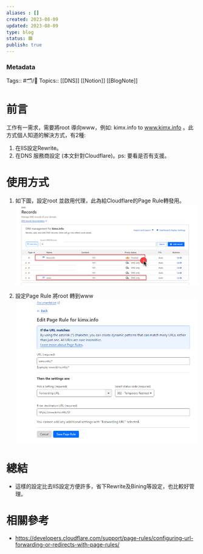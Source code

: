 ```yaml
---
aliases : []
created: 2023-08-09
updated: 2023-08-09
type: blog
status: 🟩
publish: true
---
```

### Metadata
Tags:: #🗂️/🌲
Topics:: [[DNS]] [[Notion]] [[BlogNote]]

# 前言
工作有一需求，需要將root 導向www，例如: kimx.info to www.kimx.info 。此方式個人知道的解決方式，有2種:
1. 在IIS設定Rewrite。
2. 在DNS 服務商設定 (本文針對Cloudflare)。ps: 要看是否有支援。
# 使用方式
1. 如下圖，設定root 並啟用代理，此為給Cloudflare的Page Rule轉發用。
![upgit_20230809_1691557770.png](https://raw.githubusercontent.com/kimx/ObsidianAssets/master/2023/08/upgit_20230809_1691557770.png)

2. 設定Page Rule 將root 轉到www
![upgit_20230809_1691557697.png](https://raw.githubusercontent.com/kimx/ObsidianAssets/master/2023/08/upgit_20230809_1691557697.png)
# 總結
- 這樣的設定比去IIS設定方便許多，省下Rewrite及Bining等設定，也比較好管理。

# 相關參考
- https://developers.cloudflare.com/support/page-rules/configuring-url-forwarding-or-redirects-with-page-rules/

